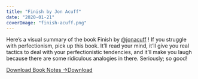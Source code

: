 ```yaml
---
title: "Finish by Jon Acuff"
date: "2020-01-21"
coverImage: "finish-acuff.png"
---
```


Here’s a visual summary of the book Finish by [@jonacuff](https://www.instagram.com/jonacuff/) ! If you struggle with perfectionism, pick up this book. It’ll read your mind, it’ll give you real tactics to deal with your perfectionistic tendencies, and it’ll make you laugh because there are some ridiculous analogies in there. Seriously; so good!

[Download Book Notes ->](https://sketchysermons.com/wp-content/uploads/2020/08/finish-acuff.pdf)[Download](https://sketchysermons.com/wp-content/uploads/2020/08/finish-acuff.pdf)
